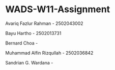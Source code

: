 # WADS-W11-Assignment

Avariq Fazlur Rahman - 2502043002

Bayu Hartho - 2502013731

Bernard Choa -

Muhammad Alfin Rizqullah - 2502036842 

Sandrian G. Wardana -
